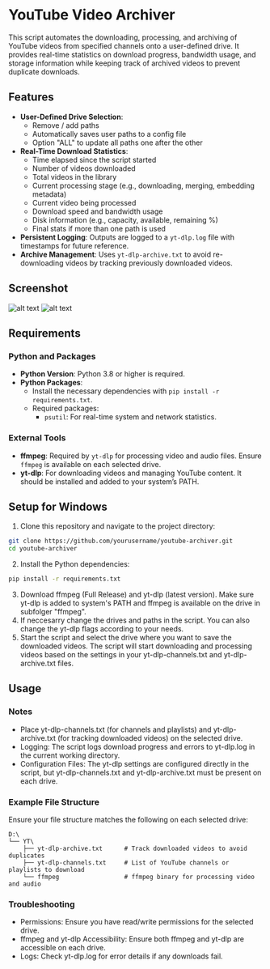 # YouTube Video Archiver

This script automates the downloading, processing, and archiving of YouTube videos from specified channels onto a user-defined drive. It provides real-time statistics on download progress, bandwidth usage, and storage information while keeping track of archived videos to prevent duplicate downloads.

## Features

- **User-Defined Drive Selection**:
  - Remove / add paths
  - Automatically saves user paths to a config file
  - Option "ALL" to update all paths one after the other
- **Real-Time Download Statistics**:
  - Time elapsed since the script started
  - Number of videos downloaded
  - Total videos in the library
  - Current processing stage (e.g., downloading, merging, embedding metadata)
  - Current video being processed
  - Download speed and bandwidth usage
  - Disk information (e.g., capacity, available, remaining %)
  - Final stats if more than one path is used
- **Persistent Logging**: Outputs are logged to a `yt-dlp.log` file with timestamps for future reference.
- **Archive Management**: Uses `yt-dlp-archive.txt` to avoid re-downloading videos by tracking previously downloaded videos.

## Screenshot
![alt text](https://i.ibb.co/pn9f7WN/stats.png)
![alt text](https://i.ibb.co/mNmKcqS/selection.png)

## Requirements

### Python and Packages
- **Python Version**: Python 3.8 or higher is required.
- **Python Packages**:
  - Install the necessary dependencies with `pip install -r requirements.txt`.
  - Required packages:
    - `psutil`: For real-time system and network statistics.
    
### External Tools
- **ffmpeg**: Required by `yt-dlp` for processing video and audio files. Ensure `ffmpeg` is available on each selected drive.
- **yt-dlp**: For downloading videos and managing YouTube content. It should be installed and added to your system’s PATH.

## Setup for Windows
1. Clone this repository and navigate to the project directory:
```bash
git clone https://github.com/yourusername/youtube-archiver.git
cd youtube-archiver
```
2. Install the Python dependencies:
```bash
pip install -r requirements.txt
```
3. Download ffmpeg (Full Release) and yt-dlp (latest version). Make sure yt-dlp is added to system's PATH and ffmpeg is available on the drive in subfolger "ffmpeg".
4. If neccesarry change the drives and paths in the script. You can also change the yt-dlp flags according to your needs.
5. Start the script and select the drive where you want to save the downloaded videos. The script will start downloading and processing videos based on the settings in your yt-dlp-channels.txt and yt-dlp-archive.txt files.

## Usage

### Notes
- Place yt-dlp-channels.txt (for channels and playlists) and yt-dlp-archive.txt (for tracking downloaded videos) on the selected drive.
- Logging: The script logs download progress and errors to yt-dlp.log in the current working directory.
- Configuration Files: The yt-dlp settings are configured directly in the script, but yt-dlp-channels.txt and yt-dlp-archive.txt must be present on each drive.

### Example File Structure

Ensure your file structure matches the following on each selected drive:
```
D:\
└── YT\
    ├── yt-dlp-archive.txt      # Track downloaded videos to avoid duplicates
    ├── yt-dlp-channels.txt     # List of YouTube channels or playlists to download
    └── ffmpeg                  # ffmpeg binary for processing video and audio
```

### Troubleshooting

- Permissions: Ensure you have read/write permissions for the selected drive.
- ffmpeg and yt-dlp Accessibility: Ensure both ffmpeg and yt-dlp are accessible on each drive.
- Logs: Check yt-dlp.log for error details if any downloads fail.

